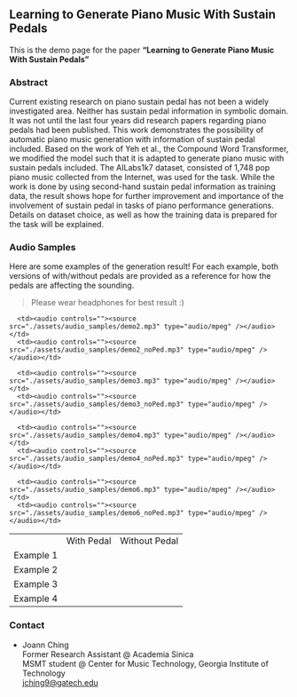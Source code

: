 ## Learning to Generate Piano Music With Sustain Pedals

This is the demo page for the paper **“Learning to Generate Piano Music With Sustain Pedals”**

### Abstract

Current existing research on piano sustain pedal has not been a widely investigated area. Neither has sustain pedal information in symbolic domain. It was not until the last four years did research papers regarding piano pedals had been published. This work demonstrates the possibility of automatic piano music generation with information of sustain pedal included. Based on the work of Yeh et al., the Compound Word Transformer, we modified the model such that it is adapted to generate piano music with sustain pedals included. The AILabs1k7 dataset, consisted of 1,748 pop piano music collected from the Internet, was used for the task. While the work is done by using second-hand sustain pedal information as training data, the result shows hope for further improvement and importance of the involvement of sustain pedal in tasks of piano performance generations. Details on dataset choice, as well as how the training data is prepared for the task will be explained.

### Audio Samples

Here are some examples of the generation result! For each example, both versions of with/without pedals are provided as a reference for how the pedals are affecting the sounding.
> Please wear headphones for best result :)

<table class="VA-example" style="width:100%" cellspacing="0" cellpadding="0">
  <tr>
    <td style="text-align: center; vertical-align: middle;"></td>
    <td style="text-align: center; vertical-align: middle;">With Pedal</td>
    <td style="text-align: center; vertical-align: middle;">Without Pedal</td>
  </tr>

  <tr>
      <td style="text-align: center; vertical-align: middle;">Example 1</td>

      <td><audio controls=""><source src="./assets/audio_samples/demo2.mp3" type="audio/mpeg" /></audio></td>
      <td><audio controls=""><source src="./assets/audio_samples/demo2_noPed.mp3" type="audio/mpeg" /></audio></td>
  </tr>
  
  <tr>
      <td style="text-align: center; vertical-align: middle;">Example 2</td>

      <td><audio controls=""><source src="./assets/audio_samples/demo3.mp3" type="audio/mpeg" /></audio></td>
      <td><audio controls=""><source src="./assets/audio_samples/demo3_noPed.mp3" type="audio/mpeg" /></audio></td>
  </tr>
    
  <tr>
      <td style="text-align: center; vertical-align: middle;">Example 3</td>

      <td><audio controls=""><source src="./assets/audio_samples/demo4.mp3" type="audio/mpeg" /></audio></td>
      <td><audio controls=""><source src="./assets/audio_samples/demo4_noPed.mp3" type="audio/mpeg" /></audio></td>
  </tr>
    
  <tr>
      <td style="text-align: center; vertical-align: middle;">Example 4</td>

      <td><audio controls=""><source src="./assets/audio_samples/demo6.mp3" type="audio/mpeg" /></audio></td>
      <td><audio controls=""><source src="./assets/audio_samples/demo6_noPed.mp3" type="audio/mpeg" /></audio></td>
  </tr>
    
  
</table>
      
      
### Contact
* Joann Ching<br/>Former Research Assistant @ Academia Sinica<br/>MSMT student @ Center for Music Technology, Georgia Institute of Technology<br/>jching9@gatech.edu
